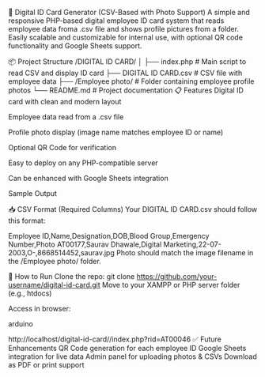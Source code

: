 🪪 Digital ID Card Generator (CSV-Based with Photo Support)
A simple and responsive PHP-based digital employee ID card system that 
reads employee data froma .csv file and shows profile pictures from a folder. 
Easily scalable and customizable for internal use, with optional 
QR code functionality and Google Sheets support.

📦 Project Structure
/DIGITAL ID CARD/
│
├── index.php                  # Main script to read CSV and display ID card
├── DIGITAL ID CARD.csv        # CSV file with employee data
├── /Employee photo/           # Folder containing employee profile photos
└── README.md                  # Project documentation
📋 Features
Digital ID card with clean and modern layout

Employee data read from a .csv file

Profile photo display (image name matches employee ID or name)

Optional QR Code for verification

Easy to deploy on any PHP-compatible server

Can be enhanced with Google Sheets integration

Sample Output

📥 CSV Format (Required Columns)
Your DIGITAL ID CARD.csv should follow this format:

Employee ID,Name,Designation,DOB,Blood Group,Emergency Number,Photo
AT00177,Saurav Dhawale,Digital Marketing,22-07-2003,O-,8668514452,saurav.jpg
Photo should match the image filename in the /Employee photo/ folder.

🚀 How to Run
Clone the repo:
git clone https://github.com/your-username/digital-id-card.git
Move to your XAMPP or PHP server folder (e.g., htdocs)

Access in browser:

arduino

http://localhost/digital-id-card//index.php?rid=AT00046
✅ Future Enhancements
QR Code generation for each employee ID
Google Sheets integration for live data
Admin panel for uploading photos & CSVs
Download as PDF or print support

